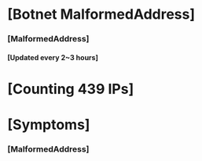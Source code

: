 # [Botnet MalformedAddress]
### [MalformedAddress]
#### [Updated every 2~3 hours]

# [Counting 439 IPs]

# [Symptoms] 
###   [MalformedAddress]
